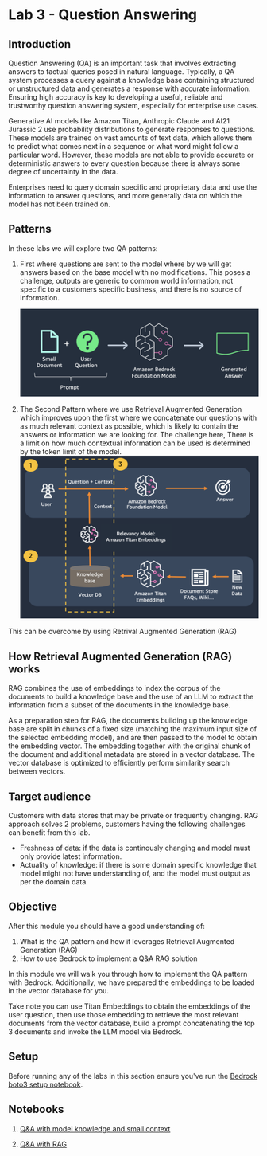 # Lab 3 - Question Answering

## Introduction

Question Answering (QA) is an important task that involves extracting answers to factual queries posed in natural language. Typically, a QA system processes a query against a knowledge base containing structured or unstructured data and generates a response with accurate information. Ensuring high accuracy is key to developing a useful, reliable and trustworthy question answering system, especially for enterprise use cases. 

Generative AI models like Amazon Titan, Anthropic Claude and AI21 Jurassic 2 use probability distributions to generate responses to questions. These models are trained on vast amounts of text data, which allows them to predict what comes next in a sequence or what word might follow a particular word. However, these models are not able to provide accurate or deterministic answers to every question because there is always some degree of uncertainty in the data. 

Enterprises need to query domain specific and proprietary data and use the information to answer questions, and more generally data on which the model has not been trained on.

## Patterns

In these labs we will explore two QA patterns:

1. First where questions are sent to the model where by we will get answers based on the base model with no modifications.
This poses a challenge,
outputs are generic to common world information, not specific to a customers specific business, and there is no source of information.

    ![Q&A](./images/51-simple-rag.png)

2. The Second Pattern where we use Retrieval Augmented Generation which improves upon the first where we concatenate our questions with as much relevant context as possible, which is likely to contain the answers or information we are looking for.
The challenge here, There is a limit on how much contextual information can be used is determined by the token limit of the model.
    ![RAG Q&A](./images/52-rag-with-external-data.png)

This can be overcome by using Retrival Augmented Generation (RAG) 

## How Retrieval Augmented Generation (RAG) works

RAG combines the use of embeddings to index the corpus of the documents to build a knowledge base and the use of an LLM to extract the information from a subset of the documents in the knowledge base. 


As a preparation step for RAG, the documents building up the knowledge base are split in chunks of a fixed size (matching the maximum input size of the selected embedding model), and are then passed to the model to obtain the embedding vector. The embedding together with the original chunk of the document and additional metadata are stored in a vector database. The vector database is optimized to efficiently perform similarity search between vectors.

## Target audience
Customers with data stores that may be private or frequently changing. RAG approach solves 2 problems, customers having the following challenges can benefit from this lab.
- Freshness of data: if the data is continously changing and model must only provide latest information.
- Actuality of knowledge: if there is some domain specific knowledge that model might not have understanding of, and the model must output as per the domain data.

## Objective

After this module you should have a good understanding of:

1. What is the QA pattern and how it leverages Retrieval Augmented Generation (RAG)
2. How to use Bedrock to implement a Q&A RAG solution


In this module we will walk you through how to implement the QA pattern with Bedrock. 
Additionally, we have prepared the embeddings to be loaded in the vector database for you. 

Take note you can use Titan Embeddings to obtain the embeddings of the user question, then use those embedding to retrieve the most relevant documents from the vector database, build a prompt concatenating the top 3 documents and invoke the LLM model via Bedrock.

## Setup
Before running any of the labs in this section ensure you've run the [Bedrock boto3 setup notebook](../00_Intro/bedrock_boto3_setup.ipynb#Prerequisites).

## Notebooks

1. [Q&A with model knowledge and small context](./00_qa_w_bedrock_titan.ipynb)

2. [Q&A with RAG](./01_qa_w_rag_bdrock_kb_opensearch.ipynb)
